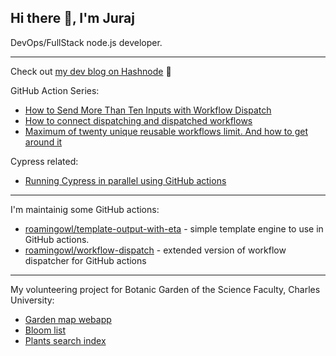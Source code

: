 ## Hi there 👋, I'm Juraj

DevOps/FullStack node.js developer.

-----

Check out [my dev blog on Hashnode](https://jurajsim.hashnode.dev/) 🤩

GitHub Action Series:
- [How to Send More Than Ten Inputs with Workflow Dispatch](https://jurajsim.hashnode.dev/how-to-send-more-than-ten-inputs-with-workflow-dispatch)
- [How to connect dispatching and dispatched workflows](https://jurajsim.hashnode.dev/how-to-connect-dispatching-and-dispatched-workflows)
- [Maximum of twenty unique reusable workflows limit. And how to get around it](https://jurajsim.hashnode.dev/maximum-of-twenty-unique-reusable-workflows-limit)

Cypress related:
- [Running Cypress in parallel using GitHub actions](https://jurajsim.hashnode.dev/running-cypress-in-parallel-using-github-actions)

-----

I'm maintainig some GitHub actions:
- [roamingowl/template-output-with-eta](https://github.com/roamingowl/template-output-with-eta) - simple template engine to use in GitHub actions.
- [roamingowl/workflow-dispatch](https://github.com/roamingowl/workflow-dispatch) - extended version of workflow dispatcher for GitHub actions

-----

My volunteering project for Botanic Garden of the Science Faculty, Charles University:
- [Garden map webapp](https://registr.bz-uk.roamingowl.com/map)
- [Bloom list](https://bz-uk.cz/en/plants-in-bloom)
- [Plants search index](https://bz-uk.cz/en/search-for-plants)
